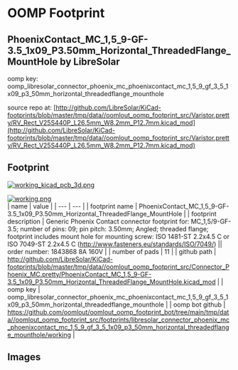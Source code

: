 # OOMP Footprint  
## PhoenixContact_MC_1,5_9-GF-3.5_1x09_P3.50mm_Horizontal_ThreadedFlange_MountHole  by LibreSolar  
  
oomp key: oomp_libresolar_connector_phoenix_mc_phoenixcontact_mc_1,5_9_gf_3_5_1x09_p3_50mm_horizontal_threadedflange_mounthole  
  
source repo at: [http://github.com/LibreSolar/KiCad-footprints/blob/master/tmp/data//oomlout_oomp_footprint_src/Varistor.pretty/RV_Rect_V25S440P_L26.5mm_W8.2mm_P12.7mm.kicad_mod](http://github.com/LibreSolar/KiCad-footprints/blob/master/tmp/data//oomlout_oomp_footprint_src/Varistor.pretty/RV_Rect_V25S440P_L26.5mm_W8.2mm_P12.7mm.kicad_mod)  
## Footprint  
  
[![working_kicad_pcb_3d.png](working_kicad_pcb_3d_600.png)](working_kicad_pcb_3d.png)  
  
[![working.png](working_600.png)](working.png)  
| name | value | 
| --- | --- | 
| footprint name | PhoenixContact_MC_1,5_9-GF-3.5_1x09_P3.50mm_Horizontal_ThreadedFlange_MountHole | 
| footprint description | Generic Phoenix Contact connector footprint for: MC_1,5/9-GF-3.5; number of pins: 09; pin pitch: 3.50mm; Angled; threaded flange; footprint includes mount hole for mounting screw: ISO 1481-ST 2.2x4.5 C or ISO 7049-ST 2.2x4.5 C (http://www.fasteners.eu/standards/ISO/7049/) || order number: 1843868 8A 160V | 
| number of pads | 11 | 
| github path | http://github.com/LibreSolar/KiCad-footprints/blob/master/tmp/data//oomlout_oomp_footprint_src/Connector_Phoenix_MC.pretty/PhoenixContact_MC_1,5_9-GF-3.5_1x09_P3.50mm_Horizontal_ThreadedFlange_MountHole.kicad_mod | 
| oomp key | oomp_libresolar_connector_phoenix_mc_phoenixcontact_mc_1,5_9_gf_3_5_1x09_p3_50mm_horizontal_threadedflange_mounthole | 
| oomp bot github | https://github.com/oomlout/oomlout_oomp_footprint_bot/tree/main/tmp/data//oomlout_oomp_footprint_src/footprints/libresolar_connector_phoenix_mc_phoenixcontact_mc_1,5_9_gf_3_5_1x09_p3_50mm_horizontal_threadedflange_mounthole/working | 
## Images  
